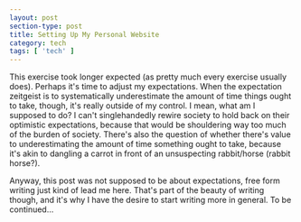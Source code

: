 ```yaml
---
layout: post
section-type: post
title: Setting Up My Personal Website
category: tech
tags: [ 'tech' ]
---
```


This exercise took longer expected (as pretty much every exercise usually does).  Perhaps it's time to adjust my expectations.  When the expectation zeitgeist is to systematically underestimate the amount of time things ought to take, though, it's really outside of my control.  I mean, what am I supposed to do?  I can't singlehandedly rewire society to hold back on their optimistic expectations, because that would be shouldering way too much of the burden of society.  There's also the question of whether there's value to underestimating the amount of time something ought to take, because it's akin to dangling a carrot in front of an unsuspecting rabbit/horse (rabbit horse?). 

Anyway, this post was not supposed to be about expectations, free form writing just kind of lead me here.  That's part of the beauty of writing though, and it's why I have the desire to start writing more in general.  To be continued...